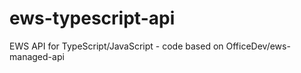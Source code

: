 ews-typescript-api
==================

EWS API for TypeScript/JavaScript - code based on OfficeDev/ews-managed-api
